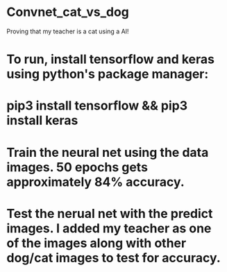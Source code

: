 # Convnet_cat_vs_dog
Proving that my teacher is a cat using a AI!

# To run, install tensorflow and keras using python's package manager:

# pip3 install tensorflow && pip3 install keras

# Train the neural net using the data images. 50 epochs gets approximately 84% accuracy. 
# Test the nerual net with the predict images. I added my teacher as one of the images along with other dog/cat images to test for accuracy.
